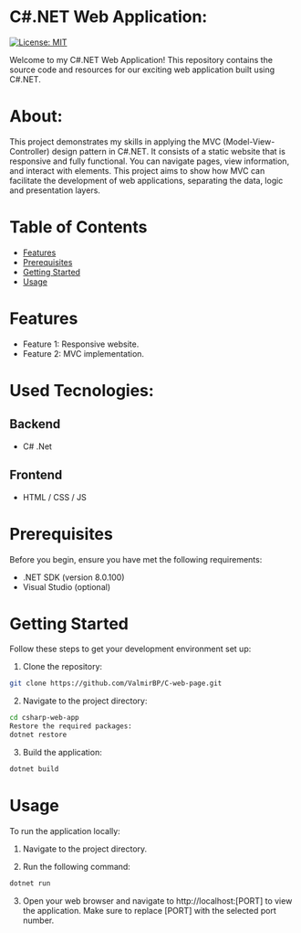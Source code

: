 # C#.NET Web Application:
[![License: MIT](https://img.shields.io/badge/License-MIT-yellow.svg)](https://github.com/ValmirBP/C-web-page/blob/main/LICENSE)

Welcome to my C#.NET Web Application! This repository contains the source code and resources for our exciting web application built using C#.NET.
# About:
This project demonstrates my skills in applying the MVC (Model-View-Controller) design pattern in C#.NET. It consists of a static website that is responsive and fully functional. You can navigate pages, view information, and interact with elements. This project aims to show how MVC can facilitate the development of web applications, separating the data, logic and presentation layers.

# Table of Contents


- [Features](#features)
- [Prerequisites](#prerequisites)
- [Getting Started](#getting-started)
- [Usage](#usage)

# Features
 - Feature 1: Responsive website.
 - Feature 2: MVC implementation.

# Used Tecnologies:
## Backend
 - C# .Net

 ## Frontend
- HTML / CSS / JS

# Prerequisites

Before you begin, ensure you have met the following requirements:

- .NET SDK (version 8.0.100)
- Visual Studio (optional)

# Getting Started

Follow these steps to get your development environment set up:

1. Clone the repository:

```bash
git clone https://github.com/ValmirBP/C-web-page.git
```
2. Navigate to the project directory:

```bash
cd csharp-web-app
Restore the required packages:
dotnet restore
```

3. Build the application:

```bash
dotnet build
```
# Usage

To run the application locally:

1. Navigate to the project directory.

2. Run the following command:

``` bash
dotnet run
```

3. Open your web browser and navigate to http://localhost:[PORT] to view the application. Make sure to replace [PORT] with the selected port number.
